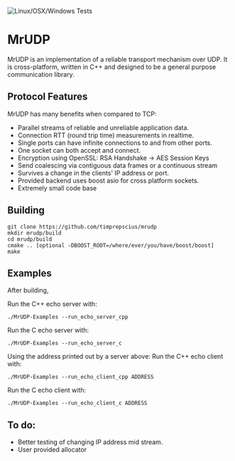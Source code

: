 ![Linux/OSX/Windows Tests](https://github.com/timprepscius/MrUDP/actions/workflows/build_cmake.yml/badge.svg?event=push)

MrUDP
======

MrUDP is an implementation of a reliable transport mechanism over UDP.
It is cross-platform, written in C++ and designed to be a general purpose communication library.

## Protocol Features

MrUDP has many benefits when compared to TCP:

  * Parallel streams of reliable and unreliable application data.
  * Connection RTT (round trip time) measurements in realtime.
  * Single ports can have infinite connections to and from other ports.
  * One socket can both accept and connect.
  * Encryption using OpenSSL: RSA Handshake -> AES Session Keys
  * Send coalescing via contiguous data frames or a continuous stream
  * Survives a change in the clients' IP address or port.
  * Provided backend uses boost asio for cross platform sockets.
  * Extremely small code base
  
## Building
```
git clone https://github.com/timprepscius/mrudp
mkdir mrudp/build
cd mrudp/build
cmake .. [optional -DBOOST_ROOT=/where/ever/you/have/boost/boost]
make
```

## Examples
After building,

Run the C++ echo server with:
```
./MrUDP-Examples --run_echo_server_cpp
```

Run the C echo server with:
```
./MrUDP-Examples --run_echo_server_c
```

Using the address printed out by a server above:
Run the C++ echo client with:
```
./MrUDP-Examples --run_echo_client_cpp ADDRESS
```

Run the C echo client with:
```
./MrUDP-Examples --run_echo_client_c ADDRESS
```

## To do:
  * Better testing of changing IP address mid stream.
  * User provided allocator
